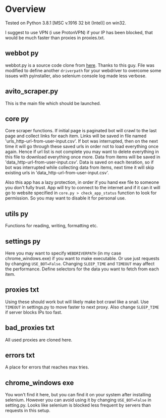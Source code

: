 # Overview

Tested on Python 3.8.1 [MSC v.1916 32 bit (Intel)] on win32.

I suggest to use VPN (i use ProtonVPN) if your IP has been blocked, that would be much faster than proxies in proxies.txt.

## webbot py

webbot.py is a source code clone from [here](https://github.com/nateshmbhat/webbot). Thanks to this guy.
File was modified to define another `driverpath` for your webdriver to overcome some issues with pyinstaller, also selenium console log  made less verbose.

## avito_scraper.py

This is the main file which should be launched.

## core py

Core scraper functions. If initial page is paginated bot will crawl to the last page and collect links for each item. Links will be saved in file named 'urls_http-url-from-user-input.csv'. If bot was interrupted, then on the next time it will go through these saved urls in order not to load everything once again. Hence if url list is not complete you may want to delete everything in this file to download everything once more. Data from items will be saved in 'data_http-url-from-user-input.csv'. Data is saved on each iteration, so if bot was interrupted while collecting data from items, next time it will skip existing urls in 'data_http-url-from-user-input.csv'.

Also this app has a lazy protection, in order if you hand exe file to someone you don't fully trust. App will try to connect to the internet and if it can it will go to website specified in `core.py > check_app_status` function to look for permission. So you may want to disable it for personal use.

## utils py

Functions for reading, writing, formatting etc.

## settings py

Here you may want to specify `WEBDRIVERPATH` (in my case chrome_windows.exe) if you want to make executable. Or use just requests by changing `USE_BOT=False`. Changing `SLEEP_TIME` and `TIMEOUT` may affect the performance. Define selectors for the data you want to fetch from each item.

## proxies txt

Using these should work but will likely make bot crawl like a snail. Use `TIMEOUT` in settings.py to move faster to next proxy. Also change `SLEEP_TIME` if server blocks IPs too fast.

## bad_proxies txt

All used proxies are cloned here.

## errors txt

A place for errors that reaches max tries.

## chrome_windows exe

You won't find it here, but you can find it on your system after installing selenium. However you can avoid using it by changing `USE_BOT=False` in setting.py. Looks like selenium is blocked less frequent by servers than requests in this setup.
